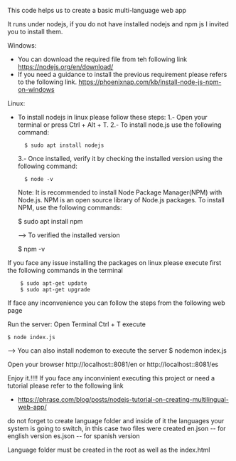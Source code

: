This code helps us to create a basic multi-language web app 

It runs under nodejs, if you do not have installed nodejs and npm js I invited you to install them.

Windows:
- You can download the required file from teh following link
    https://nodejs.org/en/download/
- If you need a guidance to install the previous requirement please refers to the following link.
    https://phoenixnap.com/kb/install-node-js-npm-on-windows

Linux:
- To install  nodejs in linux please follow these steps:
    1.- Open your terminal or press Ctrl + Alt + T.
    2.- To install node.js use the following command:
    
        $ sudo apt install nodejs
        
    3.- Once installed, verify it by checking the installed version using the following command:
    
        $ node -v 

    Note: It is recommended to install Node Package Manager(NPM) with Node.js. NPM is an open source library of Node.js packages.
    To install NPM, use the following commands:
    
    $ sudo apt install npm
    
    
    --> To verified the installed version
    
    $ npm -v    

If you face any issue installing the packages on linux please execute first the following commands in the terminal
```
    $ sudo apt-get update
    $ sudo apt-get upgrade
   ```

If face any inconvenience you can follow the steps from the following web page

Run the server:
   Open Terminal Ctrl + T
   execute 
   ```
   $ node index.js 
   
   ```
   --> You can also install nodemon to execute the server
   $ nodemon index.js
   
   Open your browser 
   http://localhost::8081/en or http://localhost::8081/es


Enjoy it.!!!!
If you face any inconvinient executing this project or need a tutorial please refer to the following link 
- https://phrase.com/blog/posts/nodejs-tutorial-on-creating-multilingual-web-app/

do not forget to create language folder and inside of it the languages your system is going to switch, in this case two files were created
en.json -- for english version
es.json -- for spanish version

Language folder must be created in the root as well as the index.html





